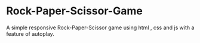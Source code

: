 # Rock-Paper-Scissor-Game
A simple responsive Rock-Paper-Scissor game using html , css and js with a feature of autoplay.
